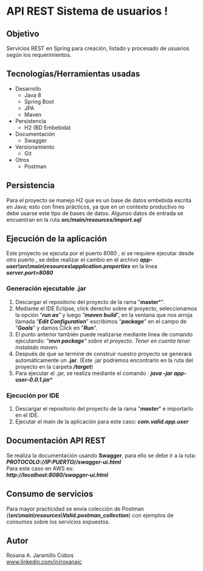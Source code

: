 # API REST Sistema de usuarios !

## Objetivo

Servicios REST en Spring para creación, listado y procesado de usuarios según los requerimientos.

## Tecnologías/Herramientas usadas

 - Desarrollo
	 - Java 8
	-  Spring Boot
	-  JPA
	-  Maven
- Persistencia
	-  H2 (BD Embebida)
- Documentación
	-  Swagger
- Versionamiento
	- Git
 - Otros
	- Postman


## Persistencia

Para el proyecto se manejo H2 que es un base de datos embebida escrita en Java; esto con fines prácticos, ya que en un contexto productivo no debe usarse este tipo de bases de datos.
Algunso datos de entrada se encuentran en la ruta ***src/main/resources/import.sql***

## Ejecución de la aplicación

Este proyecto se ejecuta por el puerto 8080 , si se requiere ejecutar desde otro puerto , se debe realizar el cambio en el archivo ***app-user\src\main\resources\application.properties*** en la linea ***server.port=8080***

### Generación ejecutable .jar

1.  Descargar el repositorio del proyecto de la rama "**master***".
2.  Mediante el IDE Eclipse, click derecho sobre el proyecto, seleccionamos la opción “***run as***” y luego “***maven build***”, en la ventana que nos arroja llamada “***Edit Configuration***” escribimos “***package***” en el campo de “***Goals***” y damos Click en "***Run***".
3. El punto anterior también puede realizarse mediante linea de comando ejecutando: *"**mvn package**" sobre el proyecto. Tener en cuenta tener instalado maven.*
4.  Después de que se terminé de construir nuestro proyecto se generará automáticamente un **.jar**. (Este .jar podremos encontrarlo en la ruta del proyecto en la carpeta ***/target***)
5. Para ejecutar el .jar, se realiza mediante el comando : 
	***java -jar app-user-0.0.1.jar****
	
### Ejecución por IDE

1. Descargar el repositorio del proyecto de la rama "***master***"  e importarlo en el IDE.
2. Ejecutar el main de la aplicación para este caso: 		    	    ***com.valid.app.user***

## Documentación API REST

Se realiza la documentación usando **Swagger**, para ello se debe ir a la ruta:<br>
***PROTOCOLO://IP:PUERTO//swagger-ui.html***<br>
Para este caso en AWS es:<br>
***http://localhost:8080/swagger-ui.html***

## Consumo de servicios

Para mayor practicidad se envia colección de Postman (***\src\main\resources\Valid.postman_collection***) con ejemplos de consumos sobre los servicios expuestos.

## Autor
Roxana A. Jaramillo Cobos<br>
[www.linkedin.com/in/roxanajc ](www.linkedin.com/in/roxanajc)
